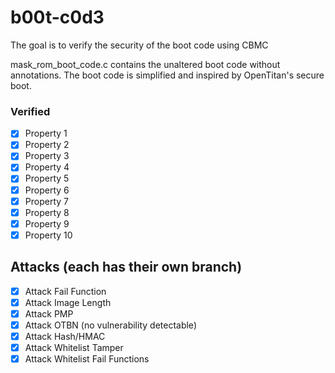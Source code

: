 # b00t-c0d3
The goal is to verify the security of the boot code using CBMC

mask_rom_boot_code.c contains the unaltered boot code without annotations. The boot code is simplified and inspired by OpenTitan's secure boot.


### Verified
- [x] Property 1
- [x] Property 2
- [x] Property 3
- [x] Property 4
- [x] Property 5
- [x] Property 6
- [x] Property 7
- [x] Property 8
- [x] Property 9
- [x] Property 10

## Attacks (each has their own branch)
- [x] Attack Fail Function 
- [x] Attack Image Length 
- [x] Attack PMP
- [x] Attack OTBN (no vulnerability detectable)
- [x] Attack Hash/HMAC 
- [x] Attack Whitelist Tamper 
- [x] Attack Whitelist Fail Functions 
